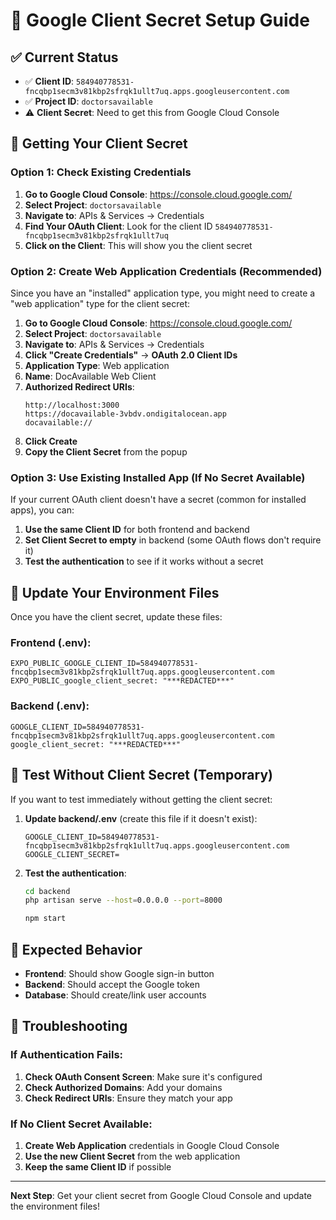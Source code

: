 # 🔐 Google Client Secret Setup Guide

## ✅ **Current Status**

- ✅ **Client ID**: `584940778531-fncqbp1secm3v81kbp2sfrqk1ullt7uq.apps.googleusercontent.com`
- ✅ **Project ID**: `doctorsavailable`
- ⚠️ **Client Secret**: Need to get this from Google Cloud Console

## 🚨 **Getting Your Client Secret**

### **Option 1: Check Existing Credentials**

1. **Go to Google Cloud Console**: https://console.cloud.google.com/
2. **Select Project**: `doctorsavailable`
3. **Navigate to**: APIs & Services → Credentials
4. **Find Your OAuth Client**: Look for the client ID `584940778531-fncqbp1secm3v81kbp2sfrqk1ullt7uq`
5. **Click on the Client**: This will show you the client secret

### **Option 2: Create Web Application Credentials (Recommended)**

Since you have an "installed" application type, you might need to create a "web application" type for the client secret:

1. **Go to Google Cloud Console**: https://console.cloud.google.com/
2. **Select Project**: `doctorsavailable`
3. **Navigate to**: APIs & Services → Credentials
4. **Click "Create Credentials"** → **OAuth 2.0 Client IDs**
5. **Application Type**: Web application
6. **Name**: DocAvailable Web Client
7. **Authorized Redirect URIs**:
   ```
   http://localhost:3000
   https://docavailable-3vbdv.ondigitalocean.app
   docavailable://
   ```
8. **Click Create**
9. **Copy the Client Secret** from the popup

### **Option 3: Use Existing Installed App (If No Secret Available)**

If your current OAuth client doesn't have a secret (common for installed apps), you can:

1. **Use the same Client ID** for both frontend and backend
2. **Set Client Secret to empty** in backend (some OAuth flows don't require it)
3. **Test the authentication** to see if it works without a secret

## 🔧 **Update Your Environment Files**

Once you have the client secret, update these files:

### **Frontend (.env)**:
```env
EXPO_PUBLIC_GOOGLE_CLIENT_ID=584940778531-fncqbp1secm3v81kbp2sfrqk1ullt7uq.apps.googleusercontent.com
EXPO_PUBLIC_google_client_secret: "***REDACTED***"
```

### **Backend (.env)**:
```env
GOOGLE_CLIENT_ID=584940778531-fncqbp1secm3v81kbp2sfrqk1ullt7uq.apps.googleusercontent.com
google_client_secret: "***REDACTED***"
```

## 🧪 **Test Without Client Secret (Temporary)**

If you want to test immediately without getting the client secret:

1. **Update backend/.env** (create this file if it doesn't exist):
   ```env
   GOOGLE_CLIENT_ID=584940778531-fncqbp1secm3v81kbp2sfrqk1ullt7uq.apps.googleusercontent.com
   GOOGLE_CLIENT_SECRET=
   ```

2. **Test the authentication**:
   ```bash
   cd backend
   php artisan serve --host=0.0.0.0 --port=8000
   ```

   ```bash
   npm start
   ```

## 🎯 **Expected Behavior**

- **Frontend**: Should show Google sign-in button
- **Backend**: Should accept the Google token
- **Database**: Should create/link user accounts

## 🚨 **Troubleshooting**

### **If Authentication Fails**:
1. **Check OAuth Consent Screen**: Make sure it's configured
2. **Check Authorized Domains**: Add your domains
3. **Check Redirect URIs**: Ensure they match your app

### **If No Client Secret Available**:
1. **Create Web Application** credentials in Google Cloud Console
2. **Use the new Client Secret** from the web application
3. **Keep the same Client ID** if possible

---

**Next Step**: Get your client secret from Google Cloud Console and update the environment files!
